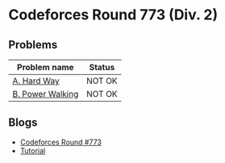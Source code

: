 # Codeforces Round 773 (Div. 2)

## Problems

|Problem name|Status|
|------------|---------|
| [A. Hard Way](problems/A._Hard_Way.md)|NOT OK|
| [B. Power Walking](problems/B._Power_Walking.md)|NOT OK|
## Blogs

- [Codeforces Round #773](blogs/Codeforces_Round_773.md)
- [Tutorial](blogs/Tutorial.md)
